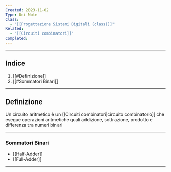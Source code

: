 ```yaml
---
Created: 2023-11-02
Type: Uni Note
Class:
  - "[[Progettazione Sistemi Digitali (class)]]"
Related:
  - "[[Circuiti combinatori]]"
Completed:
---
```

---
## Indice
1. [[#Definizione]]
2. [[#Sommatori Binari]]

---
## Definizione
Un circuito aritmetico è un [[Circuiti combinatori|circuito combinatorio]] che esegue operazioni aritmetiche quali addizione, sottrazione, prodotto e differenza tra numeri binari

---
### Sommatori Binari
- [[Half-Adder]]
- [[Full-Adder]]

---